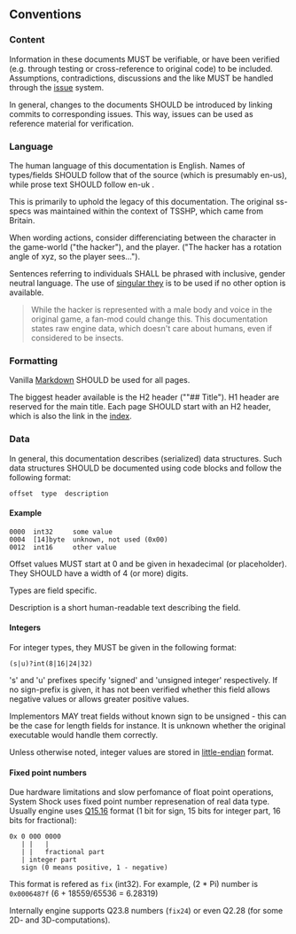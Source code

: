 ## Conventions

### Content
Information in these documents MUST be verifiable, or have been verified (e.g. through testing or cross-reference to original code) to be included. Assumptions, contradictions, discussions and the like MUST be handled through the [issue](https://github.com/inkyblackness/ss-specs/issues) system.

In general, changes to the documents SHOULD be introduced by linking commits to corresponding issues. This way, issues can be used as reference material for verification.

### Language
The human language of this documentation is English. Names of types/fields SHOULD follow that of the source (which is presumably en-us), while prose text SHOULD follow en-uk .

This is primarily to uphold the legacy of this documentation. The original ss-specs was maintained within the context of TSSHP, which came from Britain.

When wording actions, consider differenciating between the character in the game-world ("the hacker"), and the player. ("The hacker has a rotation angle of xyz, so the player sees...").

Sentences referring to individuals SHALL be phrased with inclusive, gender neutral language. The use of [singular they](https://en.wikipedia.org/wiki/Singular_they) is to be used if no other option is available.

> While the hacker is represented with a male body and voice in the original game, a fan-mod could change this. This documentation states raw engine data, which doesn't care about humans, even if considered to be insects.

### Formatting

Vanilla [Markdown](http://daringfireball.net/projects/markdown/syntax) SHOULD be used for all pages.

The biggest header available is the H2 header (""## Title"). H1 header are reserved for the main title. Each page SHOULD start with an H2 header, which is also the link in the [index](index.md).


### Data
In general, this documentation describes (serialized) data structures. Such data structures SHOULD be documented using code blocks and follow the following format:

    offset  type  description


#### Example

    0000  int32     some value
    0004  [14]byte  unknown, not used (0x00)
    0012  int16     other value

Offset values MUST start at 0 and be given in hexadecimal (or placeholder). They SHOULD have a width of 4 (or more) digits.

Types are field specific.

Description is a short human-readable text describing the field.

#### Integers

For integer types, they MUST be given in the following format:

    (s|u)?int(8|16|24|32)

's' and 'u' prefixes specify 'signed' and 'unsigned integer' respectively. If no sign-prefix is given, it has not been verified whether this field allows negative values or allows greater positive values.

Implementors MAY treat fields without known sign to be unsigned - this can be the case for length fields for instance. It is unknown whether the original executable would handle them correctly.

Unless otherwise noted, integer values are stored in [little-endian](http://en.wikipedia.org/wiki/Endianness#Little-endian) format.

#### Fixed point numbers

Due hardware limitations and slow perfomance of float point operations, System Shock uses fixed point number represenation of real data type.
Usually engine uses [Q15.16](https://en.wikipedia.org/wiki/Q_(number_format)) format (1 bit for sign, 15 bits for integer part, 16 bits for fractional):

    0x 0 000 0000
       | |   |
       | |   fractional part
       | integer part
       sign (0 means positive, 1 - negative)

This format is refered as `fix` (int32). For example, (2 * Pi) number is `0x0006487f` (6 + 18559/65536 = 6.28319)

Internally engine supports Q23.8 numbers (`fix24`) or even Q2.28 (for some 2D- and 3D-computations).

